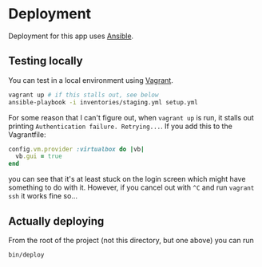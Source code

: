 # Deployment

Deployment for this app uses [Ansible].

## Testing locally

You can test in a local environment using [Vagrant].

```sh
vagrant up # if this stalls out, see below
ansible-playbook -i inventories/staging.yml setup.yml
```

For some reason that I can't figure out, when `vagrant up` is run, it stalls out printing `Authentication failure. Retrying...`. If you add this to the Vagrantfile:

```ruby
config.vm.provider :virtualbox do |vb|
  vb.gui = true
end
```

you can see that it's at least stuck on the login screen which might have something to do with it. However, if you cancel out with `^C` and run `vagrant ssh` it works fine so...

## Actually deploying

From the root of the project (not this directory, but one above) you can run

```sh
bin/deploy
```

[Ansible]: https://www.ansible.com/
[Vagrant]: https://www.vagrantup.com/
